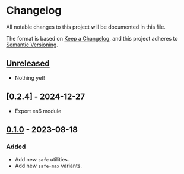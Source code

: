 # Changelog

All notable changes to this project will be documented in this file.

The format is based on [Keep a Changelog](https://keepachangelog.com/en/1.0.0/),
and this project adheres to [Semantic Versioning](https://semver.org/spec/v2.0.0.html).

## [Unreleased]

- Nothing yet!

## [0.2.4] - 2024-12-27

- Export es6 module

## [0.1.0] - 2023-08-18

### Added

- Add new `safe` utilities.
- Add new `safe-max` variants.

[unreleased]: https://github.com/ban12-project/tailwindcss-safe-area/compare/v0.1.1...HEAD
[0.1.1]: https://github.com/ban12-project/tailwindcss-safe-area/compare/v0.1.0...v0.1.1
[0.1.0]: https://github.com/ban12-project/tailwindcss-safe-area/releases/tag/v0.1.0
